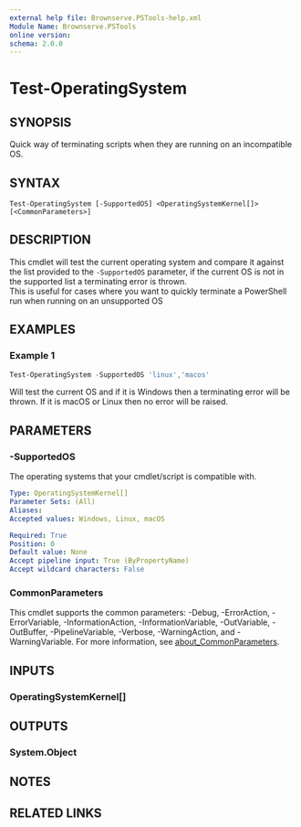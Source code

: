 ```yaml
---
external help file: Brownserve.PSTools-help.xml
Module Name: Brownserve.PSTools
online version:
schema: 2.0.0
---
```


# Test-OperatingSystem

## SYNOPSIS

Quick way of terminating scripts when they are running on an incompatible OS.

## SYNTAX

```text
Test-OperatingSystem [-SupportedOS] <OperatingSystemKernel[]> [<CommonParameters>]
```

## DESCRIPTION

This cmdlet will test the current operating system and compare it against the list provided to the `-SupportedOS` parameter, if the current OS is not in the supported list a terminating error is thrown.  
This is useful for cases where you want to quickly terminate a PowerShell run when running on an unsupported OS

## EXAMPLES

### Example 1

```powershell
Test-OperatingSystem -SupportedOS 'linux','macos'
```

Will test the current OS and if it is Windows then a terminating error will be thrown. If it is macOS or Linux then no error will be raised.

## PARAMETERS

### -SupportedOS

The operating systems that your cmdlet/script is compatible with.

```yaml
Type: OperatingSystemKernel[]
Parameter Sets: (All)
Aliases:
Accepted values: Windows, Linux, macOS

Required: True
Position: 0
Default value: None
Accept pipeline input: True (ByPropertyName)
Accept wildcard characters: False
```

### CommonParameters

This cmdlet supports the common parameters: -Debug, -ErrorAction, -ErrorVariable, -InformationAction, -InformationVariable, -OutVariable, -OutBuffer, -PipelineVariable, -Verbose, -WarningAction, and -WarningVariable. For more information, see [about_CommonParameters](http://go.microsoft.com/fwlink/?LinkID=113216).

## INPUTS

### OperatingSystemKernel[]

## OUTPUTS

### System.Object

## NOTES

## RELATED LINKS
